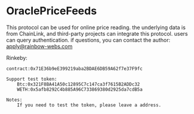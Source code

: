 # OraclePriceFeeds
This protocol can be used for online price reading. the underlying data is from ChainLink, and third-party projects can integrate this protocol. users can query authentication. if questions, you can contact the author: apply@rainbow-webs.com

Rinkeby:

    contract:0x71E36b9eE399219aba2BDAE6DB59A62f7e37F9fc

    Support test token:
        Btc:0x321F8BA41A50c12895C7c147ca3f7615B2ADDc32
        WETH:0x5afb8292C4b885A96C733869380d2925da7cdB5a

    Notes:
        If you need to test the token, please leave a address.